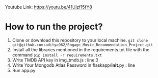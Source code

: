 Youtube Link: https://youtu.be/41UIzf15fY8

# How to run the project?

1. Clone or download this repository to your local machine. `git clone git@github.com:aditya962/Engage_Movie_Recommendation_Project.git`
2. Install all the libraries mentioned in the requirements.txt file with the command `pip install -r requirements.txt`
3. Write TMDB API key in img_tmdb.js : line:3
4. Write Your Mongodb Atlas Password in flaskapp/__init__.py : line
5. Run app.py

